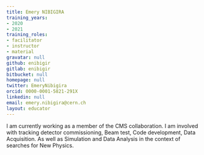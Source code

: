 ```yaml
---
title: Emery NIBIGIRA
training_years:
- 2020
- 2021
training_roles:
- facilitator
- instructor
- material
gravatar: null
github: enibigir
gitlab: enibigir
bitbucket: null
homepage: null
twitter: EmeryNibigira
orcid: 0000-0001-5821-291X
linkedin: null
email: emery.nibigira@cern.ch
layout: educator
---
```


I am currently working as a member of the CMS collaboration. I am involved with tracking detector commissioning, Beam test, Code development, Data Acquisition. As well as Simulation and Data Analysis in the context of searches for New Physics.
